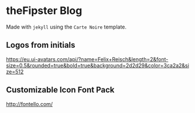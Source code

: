 # theFipster Blog

Made with `jekyll` using the `Carte Noire` template.

## Logos from initials

https://eu.ui-avatars.com/api/?name=Felix+Reisch&length=2&font-size=0.5&rounded=true&bold=true&background=2d2d29&color=3ca2a2&size=512

## Customizable Icon Font Pack

http://fontello.com/
